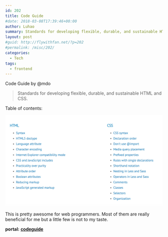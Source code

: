 ```yaml
---
id: 202
title: Code Guide
#date: 2018-03-08T17:39:46+00:00
author: Luhao
summary: Standards for developing flexible, durable, and sustainable HTML and CSS.
layout: post
#guid: http://flywithfan.net/?p=202
#permalink: /misc/202/
categories:
  - Tech
tags:
  - frontend
---
```

Code Guide by @mdo

> Standards for developing flexible, durable, and sustainable HTML and CSS. 

Table of contents:

![](/assets/img/uploads/2018/WechatIMG1.jpeg)

This is pretty awesome for web programmers. Most of them are really beneficial for me but a little few is not to my taste.

**portal:** [**codeguide**](http://codeguide.co/#css-syntax)